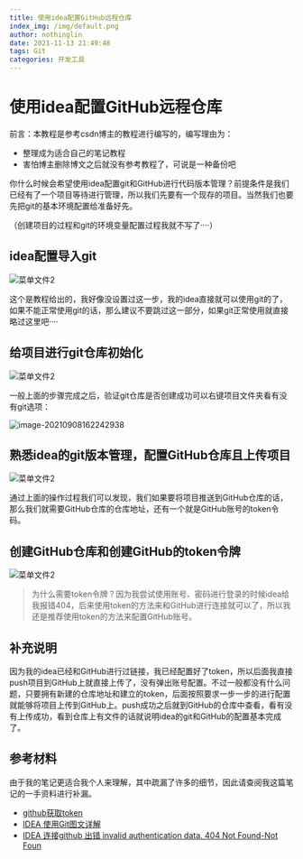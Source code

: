 ```yaml
---
title: 使用idea配置GitHub远程仓库
index_img: /img/default.png
author: nothinglin
date: 2021-11-13 21:49:48
tags: Git
categories: 开发工具
---
```


# 使用idea配置GitHub远程仓库

前言：本教程是参考csdn博主的教程进行编写的，编写理由为：

- 整理成为适合自己的笔记教程
- 害怕博主删除博文之后就没有参考教程了，可说是一种备份吧



你什么时候会希望使用idea配置git和GitHub进行代码版本管理？前提条件是我们已经有了一个项目等待进行管理，所以我们先要有一个现存的项目。当然我们也要先把git的基本环境配置给准备好先。

（创建项目的过程和git的环境变量配置过程我就不写了····）



## idea配置导入git

![菜单文件2](https://NothingLin.coding.net/p/picture/d/picture/git/raw/master/2021/9/8/20210908175717.gif)

这个是教程给出的，我好像没设置过这一步，我的idea直接就可以使用git的了，如果不能正常使用git的话，那么建议不要跳过这一部分，如果git正常使用就直接略过这里吧····



## 给项目进行git仓库初始化

![菜单文件2](https://NothingLin.coding.net/p/picture/d/picture/git/raw/master/2021/9/8/20210908175727.gif)

一般上面的步骤完成之后，验证git仓库是否创建成功可以右键项目文件夹看有没有git选项：

![image-20210908162242938](https://NothingLin.coding.net/p/picture/d/picture/git/raw/master/2021/9/8/20210908175732.png)



## 熟悉idea的git版本管理，配置GitHub仓库且上传项目

![菜单文件2](https://NothingLin.coding.net/p/picture/d/picture/git/raw/master/2021/9/8/20210908175755.gif)

通过上面的操作过程我们可以发现，我们如果要将项目推送到GitHub仓库的话，那么我们就需要GitHub仓库的仓库地址，还有一个就是GitHub账号的token令码。



## 创建GitHub仓库和创建GitHub的token令牌

![菜单文件2](https://NothingLin.coding.net/p/picture/d/picture/git/raw/master/2021/9/8/20210908175812.gif)



> 为什么需要token令牌？因为我尝试使用账号、密码进行登录的时候idea给我报错404，后来使用token的方法来和GitHub进行连接就可以了，所以我还是推荐使用token的方法来配置GitHub账号。



## 补充说明

因为我的idea已经和GitHub进行过链接，我已经配置好了token，所以后面我直接push项目到GitHub上就直接上传了，没有弹出账号配置。不过一般都没有什么问题，只要拥有新建的仓库地址和建立的token，后面按照要求一步一步的进行配置就能够将项目上传到GitHub上。push成功之后就到GitHub的仓库中查看，看有没有上传成功，看到仓库上有文件的话就说明idea的git和GitHub的配置基本完成了。



## 参考材料

由于我的笔记更适合我个人来理解，其中疏漏了许多的细节，因此请查阅我这篇笔记的一手资料进行补漏。

- [github获取token](https://blog.csdn.net/u014175572/article/details/55510825)
- [IDEA 使用Git图文详解](https://blog.csdn.net/a749402932/article/details/107148373/)
- [IDEA 连接github 出错 invalid authentication data. 404 Not Found-Not Foun](https://blog.csdn.net/vast_lee/article/details/111254157)
